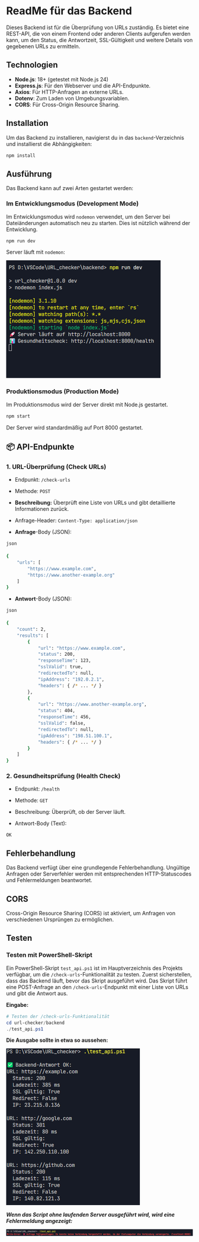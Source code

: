 # ReadMe für das Backend 

Dieses Backend ist für die Überprüfung von URLs zuständig. Es bietet eine REST-API, die von einem Frontend oder anderen Clients aufgerufen werden kann, um den Status, die Antwortzeit, SSL-Gültigkeit und weitere Details von gegebenen URLs zu ermitteln.

## Technologien
*  **Node.js**: 18+ (getestet mit Node.js 24)
*  **Express.js**: Für den Webserver und die API-Endpunkte.
*  **Axios**: Für HTTP-Anfragen an externe URLs.
*  **Dotenv**: Zum Laden von Umgebungsvariablen.
*  **CORS**: Für Cross-Origin Resource Sharing.

## Installation
Um das Backend zu installieren, navigierst du in das `backend`-Verzeichnis und installierst die Abhängigkeiten:

```bash
npm install
```

## Ausführung
Das Backend kann auf zwei Arten gestartet werden:

### Im Entwicklungsmodus (Development Mode)
Im Entwicklungsmodus wird `nodemon` verwendet, um den Server bei Dateiänderungen automatisch neu zu starten. Dies ist nützlich während der Entwicklung.

```bash
npm run dev
```
Server läuft mit `nodemon`:

![nodemon](images/server_laeuft.png)

### Produktionsmodus (Production Mode)
Im Produktionsmodus wird der Server direkt mit Node.js gestartet.

```bash
npm start
```
Der Server wird standardmäßig auf Port 8000 gestartet.

## 📦 API-Endpunkte
### 1. URL-Überprüfung (Check URLs)

+ Endpunkt: `/check-urls`

+ Methode: `POST`

+ **Beschreibung:** Überprüft eine Liste von URLs und gibt detaillierte Informationen zurück.


+ Anfrage-Header: `Content-Type: application/json`

+ **Anfrage**-Body (JSON):
```bash
json

{    
    "urls": [
        "https://www.example.com",
        "https://www.another-example.org"
    ]
}
```

+ **Antwort**-Body (JSON):
```bash
json

{
    "count": 2,
    "results": [
        {
            "url": "https://www.example.com",
            "status": 200,
            "responseTime": 123,
            "sslValid": true,
            "redirectedTo": null,
            "ipAddress": "192.0.2.1",
            "headers": { /* ... */ }
        },
        {
            "url": "https://www.another-example.org",
            "status": 404,
            "responseTime": 456,
            "sslValid": false,
            "redirectedTo": null,
            "ipAddress": "198.51.100.1",
            "headers": { /* ... */ }
        }
    ]
}
```


### 2. Gesundheitsprüfung (Health Check)
+ Endpunkt: `/health`

+ Methode: `GET`

+ Beschreibung: Überprüft, ob der Server läuft.

+ Antwort-Body (Text):
```plaintext
OK
```

## Fehlerbehandlung
Das Backend verfügt über eine grundlegende Fehlerbehandlung. Ungültige Anfragen oder Serverfehler werden mit entsprechenden HTTP-Statuscodes und Fehlermeldungen beantwortet.

## CORS
Cross-Origin Resource Sharing (CORS) ist aktiviert, um Anfragen von verschiedenen Ursprüngen zu ermöglichen.


## Testen
### Testen mit PowerShell-Skript
Ein PowerShell-Skript `test_api.ps1` ist im Hauptverzeichnis des Projekts verfügbar, um die `/check-urls`-Funktionalität zu testen. 
Zuerst sicherstellen, dass das Backend läuft, bevor das Skript ausgeführt wird. 
Das Skript führt eine POST-Anfrage an den `/check-urls`-Endpunkt mit einer Liste von URLs und gibt die Antwort aus.

**Eingabe:**

```powerShell
# Testen der /check-urls-Funktionalität
cd url-checker/backend
./test_api.ps1
```



**Die Ausgabe sollte in etwa so aussehen:**

![ausgabe richtig](images/server_laeuft_test.png)

***Wenn das Script ohne laufenden Server ausgeführt wird, wird eine Fehlermeldung angezeigt:***

![fehlermeldung](images/server_laeuft_NICHT_test.png)